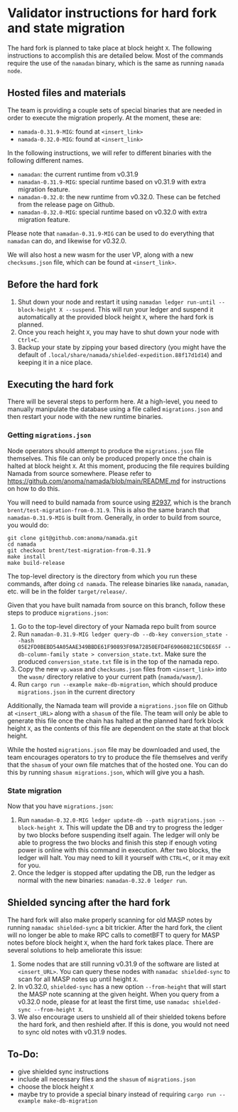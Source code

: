 # Validator instructions for hard fork and state migration

The hard fork is planned to take place at block height `X`. The following instructions to accomplish this are detailed below. Most of the commands require the use of the `namadan` binary, which is the same as running `namada node`.

## Hosted files and materials

The team is providing a couple sets of special binaries that are needed in order to execute the migration properly. At the moment, these are:

- `namada-0.31.9-MIG`: found at `<insert_link>`
- `namada-0.32.0-MIG`: found at `<insert_link>`

In the following instructions, we will refer to different binaries with the following different names.

- `namadan`: the current runtime from v0.31.9
- `namadan-0.31.9-MIG`: special runtime based on v0.31.9 with extra migration feature.
- `namadan-0.32.0`: the new runtime from v0.32.0. These can be fetched from the release page on Github.
- `namadan-0.32.0-MIG`: special runtime based on v0.32.0 with extra migration feature.

Please note that `namadan-0.31.9-MIG` can be used to do everything that `namadan` can do, and likewise for v0.32.0.

We will also host a new wasm for the user VP, along with a new `checksums.json` file, which can be found at `<insert_link>`.

## Before the hard fork

1. Shut down your node and restart it using `namadan ledger run-until --block-height X --suspend`. This will run your ledger and suspend it automatically at the provided block height `X`, where the hard fork is planned.
2. Once you reach height `X`, you may have to shut down your node with `Ctrl+C`.
3. Backup your state by zipping your based directory (you might have the default of `.local/share/namada/shielded-expedition.88f17d1d14`) and keeping it in a nice place.

## Executing the hard fork

There will be several steps to perform here. At a high-level, you need to manually manipulate the database using a file called `migrations.json` and then restart your node with the new runtime binaries.

### Getting `migrations.json`

Node operators should attempt to produce the `migrations.json` file themselves. This file can only be produced properly once the chain is halted at block height `X`. At this moment, producing the file requires building Namada from source somewhere. Please refer to https://github.com/anoma/namada/blob/main/README.md for instructions on how to do this.

You will need to build namada from source using [#2937](https://github.com/anoma/namada/pull/2937), which is the branch `brent/test-migration-from-0.31.9`. This is also the same branch that `namadan-0.31.9-MIG` is built from. Generally, in order to build from source, you would do:

```
git clone git@github.com:anoma/namada.git
cd namada
git checkout brent/test-migration-from-0.31.9
make install
make build-release
```

The top-level directory is the directory from which you run these commands, after doing `cd namada`. The release binaries like `namada`, `namadan`, etc. will be in the folder `target/release/`.

Given that you have built namada from source on this branch, follow these steps to produce `migrations.json`:

1. Go to the top-level directory of your Namada repo built from source
2. Run `namadan-0.31.9-MIG ledger query-db --db-key conversion_state --hash 05E2FD0BEBD54A05AAE349BBDE61F90893F09A72850EFD4F69060821EC5DE65F --db-column-family state > conversion_state.txt`. Make sure the produced `conversion_state.txt` file is in the top of the namada repo.
3. Copy the new `vp.wasm` and `checksums.json` files from `<insert_link>` into the `wasm/` directory relative to your current path (`namada/wasm/`).
4. Run `cargo run --example make-db-migration`, which should produce `migrations.json` in the current directory

Additionally, the Namada team will provide a `migrations.json` file on Github at `<insert_URL>` along with a `shasum` of the file. The team will only be able to generate this file once the chain has halted at the planned hard fork block height `X`, as the contents of this file are dependent on the state at that block height.

While the hosted `migrations.json` file may be downloaded and used, the team encourages operators to try to produce the file themselves and verify that the `shasum` of your own file matches that of the hosted one. You can do this by running `shasum migrations.json`, which will give you a hash.

### State migration

Now that you have `migrations.json`:

1. Run `namadan-0.32.0-MIG ledger update-db --path migrations.json --block-height X`. This will update the DB and try to progress the ledger by two blocks before suspending itself again. The ledger will only be able to progress the two blocks and finish this step if enough voting power is online with this command in execution. After two blocks, the ledger will halt. You may need to kill it yourself with `CTRL+C`, or it may exit for you.
2. Once the ledger is stopped after updating the DB, run the ledger as normal with the new binaries: `namadan-0.32.0 ledger run`.

## Shielded syncing after the hard fork

The hard fork will also make properly scanning for old MASP notes by running `namadac shielded-sync` a bit trickier. After the hard fork, the client will no longer be able to make RPC calls to cometBFT to query for MASP notes before block height `X`, when the hard fork takes place. There are several solutions to help ameliorate this issue:

1. Some nodes that are still running v0.31.9 of the software are listed at `<insert_URL>`. You can query these nodes with `namadac shielded-sync` to scan for all MASP notes up until height `X`.
2. In v0.32.0, `shielded-sync` has a new option `--from-height` that will start the MASP note scanning at the given height. When you query from a v0.32.0 node, please for at least the first time, use `namadac shielded-sync --from-height X`.
3. We also encourage users to unshield all of their shielded tokens before the hard fork, and then reshield after. If this is done, you would not need to sync old notes with v0.31.9 nodes.

## To-Do:
- give shielded sync instructions
- include all necessary files and the `shasum` of `migrations.json`
- choose the block height `X`
- maybe try to provide a special binary instead of requiring `cargo run --example make-db-migration`
